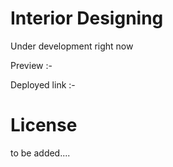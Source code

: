 # Interior Designing

Under development right now

Preview :-

Deployed link :-

# License 

to be added....
